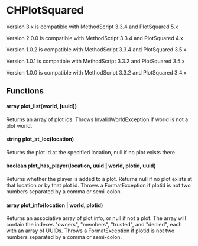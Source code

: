 # CHPlotSquared

Version 3.x is compatible with MethodScript 3.3.4 and PlotSquared 5.x

Version 2.0.0 is compatible with MethodScript 3.3.4 and PlotSquared 4.x

Version 1.0.2 is compatible with MethodScript 3.3.4 and PlotSquared 3.5.x

Version 1.0.1 is compatible with MethodScript 3.3.2 and PlotSquared 3.5.x

Version 1.0.0 is compatible with MethodScript 3.3.2 and PlotSquared 3.4.x

## Functions

#### array plot_list(world, [uuid])
Returns an array of plot ids. Throws InvalidWorldException if world is not a plot world.

#### string plot_at_loc(location)
Returns the plot id at the specified location, null if no plot exists there.

#### boolean plot_has_player(location, uuid | world, plotid, uuid)
Returns whether the player is added to a plot. Returns null if no plot exists at that location or by that plot id. 
Throws a FormatException if plotid is not two numbers separated by a comma or semi-colon.

#### array plot_info(location | world, plotid)
Returns an associative array of plot info, or null if not a plot. The array will contain the indexes "owners",
"members", "trusted", and "denied", each with an array of UUIDs. 
Throws a FormatException if plotid is not two numbers separated by a comma or semi-colon.